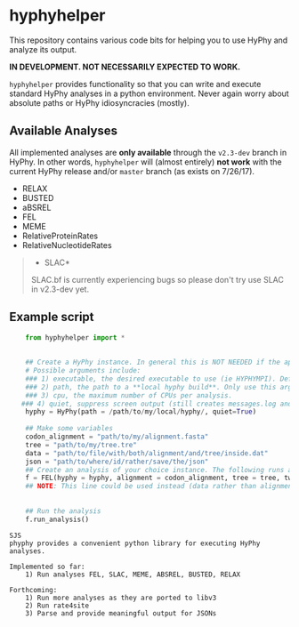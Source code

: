 # hyphyhelper

This repository contains various code bits for helping you to use HyPhy and analyze its output. 

**IN DEVELOPMENT. NOT NECESSARILY EXPECTED TO WORK.**

`hyphyhelper` provides functionality so that you can write and execute standard HyPhy analyses in a python environment. Never again worry about absolute paths or HyPhy idiosyncracies (mostly).

## Available Analyses

All implemented analyses are **only available** through the `v2.3-dev` branch in HyPhy. In other words, `hyphyhelper` will (almost entirely) **not work** with the current HyPhy release and/or `master` branch (as exists on 7/26/17).

+ RELAX
+ BUSTED
+ aBSREL
+ FEL
+ MEME
+ RelativeProteinRates
+ RelativeNucleotideRates

> + SLAC*
> 
> SLAC.bf is currently experiencing bugs so please don't try use SLAC in v2.3-dev yet.


## Example script

```python
	from hyphyhelper import *
	
	
	## Create a HyPhy instance. In general this is NOT NEEDED if the appropriate version is install in your system as the default HyPhy. If you are using a locally intalled version, you need to specify path. 
	# Possible arguments include:
	### 1) executable, the desired executable to use (ie HYPHYMPI). Default: HYPHYMP
	### 2) path, the path to a **local hyphy build**. Only use this argument if you **do not** want to use the installed hyphy in /usr/local.
	### 3) cpu, the maximum number of CPUs per analysis. 
   ### 4) quiet, suppress screen output (still creates messages.log and errors.log, when applicable). Default: False
	hyphy = HyPhy(path = /path/to/my/local/hyphy/, quiet=True)
	
	## Make some variables
	codon_alignment = "path/to/my/alignment.fasta"
	tree = "path/to/my/tree.tre"
	data = "path/to/file/with/both/alignment/and/tree/inside.dat" 
	json = "path/to/where/id/rather/save/the/json"
	## Create an analysis of your choice instance. The following runs a one-rate FEL
	f = FEL(hyphy = hyphy, alignment = codon_alignment, tree = tree, two_rate = False, output = json) ## Use help() to see available arguments    
	## NOTE: This line could be used instead (data rather than alignment and tree):   f = FEL(hyphy = hyphy, data = data, two_rate = False, output = json)
    
    
    ## Run the analysis
    f.run_analysis()
```












    SJS
    phyphy provides a convenient python library for executing HyPhy analyses. 
    
    Implemented so far:
        1) Run analyses FEL, SLAC, MEME, ABSREL, BUSTED, RELAX
        
    Forthcoming:
        1) Run more analyses as they are ported to libv3
        2) Run rate4site
        3) Parse and provide meaningful output for JSONs
	
	
	
	
	
	
	
